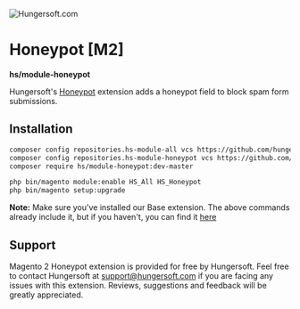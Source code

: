 ![Hungersoft.com](https://www.hungersoft.com/skin/front/custom/images/logo.png)

# Honeypot [M2]
**hs/module-honeypot**

Hungersoft's [Honeypot](https://www.hungersoft.com/p/magento2-honeypot) extension adds a honeypot field to block spam form submissions.

## Installation

```sh
composer config repositories.hs-module-all vcs https://github.com/hungersoft/module-all.git
composer config repositories.hs-module-honeypot vcs https://github.com/hungersoft/magento2-honeypot.git
composer require hs/module-honeypot:dev-master

php bin/magento module:enable HS_All HS_Honeypot
php bin/magento setup:upgrade
```

**Note:** Make sure you've installed our Base extension. The above commands already include it, but if you haven't, you can find it [here](https://github.com/hungersoft/module-all)

## Support

Magento 2 Honeypot extension is provided for free by Hungersoft. Feel free to contact Hungersoft at support@hungersoft.com if you are facing any issues with this extension. Reviews, suggestions and feedback will be greatly appreciated.
